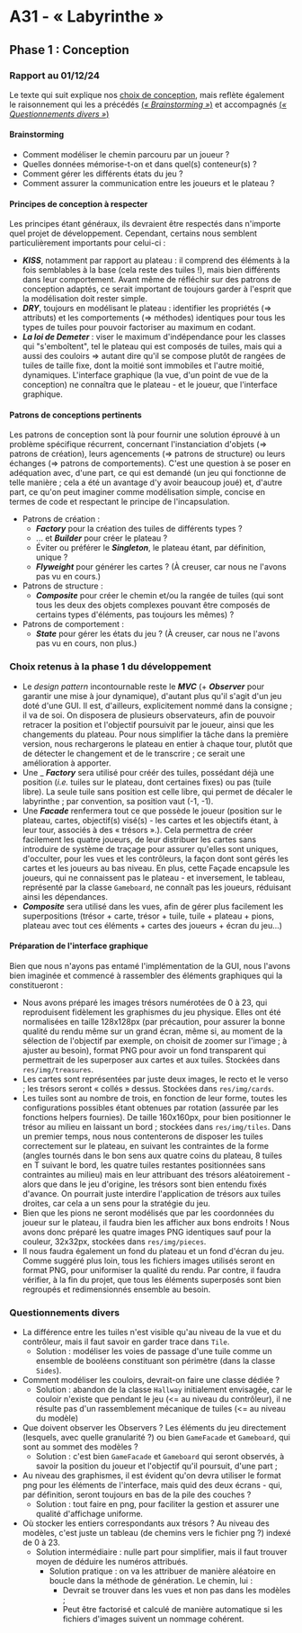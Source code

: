 # A31 - « Labyrinthe »

## Phase 1 : Conception

### Rapport au 01/12/24

Le texte qui suit explique nos [choix de conception](#Choix-retenus-à-la-phase-1-du-développement), mais reflète également le raisonnement qui les a précédés [
(_« Brainstorming »_)](#Brainstorming) et accompagnés [(_« Questionnements divers »_)](#Questionnements-divers)

#### Brainstorming

- Comment modéliser le chemin parcouru par un joueur ?
- Quelles données mémorise-t-on et dans quel(s) conteneur(s) ?
- Comment gérer les différents états du jeu ?
- Comment assurer la communication entre les joueurs et le plateau ?

#### Principes de conception à respecter

Les principes étant généraux, ils devraient être respectés dans n'importe quel projet de développement. Cependant, certains nous semblent particulièrement importants pour celui-ci :

- **_KISS_**, notamment par rapport au plateau : il comprend des éléments à la fois semblables à la base (cela reste des tuiles !), mais bien différents dans leur comportement. Avant même de réfléchir sur des patrons de conception adaptés, ce serait important de toujours garder à l'esprit que la modélisation doit rester simple.
- **_DRY_**, toujours en modélisant le plateau : identifier les propriétés (=> attributs) et les comportements (=> méthodes) identiques pour tous les types de tuiles pour pouvoir factoriser au maximum en codant.
- **_La loi de Demeter_** : viser le maximum d'indépendance pour les classes qui "s'emboîtent", tel le plateau qui est composés de tuiles, mais qui a aussi des couloirs => autant dire qu'il se compose plutôt de rangées de tuiles de taille fixe, dont la moitié sont immobiles et l'autre moitié, dynamiques. L'interface graphique (la vue, d'un point de vue de la conception) ne connaîtra que le plateau - et le joueur, que l'interface graphique.

#### Patrons de conceptions pertinents

Les patrons de conception sont là pour fournir une solution éprouvé à un problème spécifique récurrent, concernant l'instanciation d'objets (=> patrons de création), leurs agencements (=> patrons de structure) ou leurs échanges (=> patrons de comportements). C'est une question à se poser en adéquation avec, d'une part, ce qui est demandé (un jeu qui fonctionne de telle manière ; cela a été un avantage d'y avoir beaucoup joué) et, d'autre part, ce qu'on peut imaginer comme modélisation simple, concise en termes de code et respectant le principe de l'incapsulation.

- Patrons de création :
	- **_Factory_** pour la création des tuiles de différents types ?
	- ... et **_Builder_** pour créer le plateau ?
	- Éviter ou préférer le **_Singleton_**, le plateau étant, par définition, unique ?
	- **_Flyweight_** pour générer les cartes ? (À creuser, car nous ne l'avons pas vu en cours.)
- Patrons de structure :
	- **_Composite_** pour créer le chemin et/ou la rangée de tuiles (qui sont tous les deux des objets complexes pouvant être composés de certains types d'éléments, pas toujours les mêmes) ?
- Patrons de comportement :
	- **_State_** pour gérer les états du jeu ? (À creuser, car nous ne l'avons pas vu en cours, non plus.)

### Choix retenus à la phase 1 du développement

- Le _design pattern_ incontournable reste le **_MVC_** (+ **_Observer_** pour garantir une mise à jour dynamique), d'autant plus qu'il s'agit d'un jeu doté d'une GUI. Il est, d'ailleurs, explicitement nommé dans la consigne ; il va de soi. On disposera de plusieurs observateurs, afin de pouvoir retracer la position et l'objectif poursuivit par le joueur, ainsi que les changements du plateau. Pour nous simplifier la tâche dans la première version, nous rechargerons le plateau en entier à chaque tour, plutôt que de détecter le changement et de le transcrire ; ce serait une amélioration à apporter.
- Une _ **_Factory_** sera utilisé pour créér des tuiles, possédant déjà une position (_i.e._ tuiles sur le plateau, dont certaines fixes) ou pas (tuile libre). La seule tuile sans position est celle libre, qui permet de décaler le labyrinthe ; par convention, sa position vaut (-1, -1).
- Une **_Facade_** renfermera tout ce que possède le joueur (position sur le plateau, cartes, objectif(s) visé(s) - les cartes et les objectifs étant, à leur tour, associés à des « trésors ».). Cela permettra de créer facilement les quatre joueurs, de leur distribuer les cartes sans introduire de système de traçage pour assurer qu'elles sont uniques, d'occulter, pour les vues et les contrôleurs, la façon dont sont gérés les cartes et les joueurs au bas niveau. En plus, cette Façade encapsule les joueurs, qui ne connaissent pas le plateau - et inversement, le tableau, représenté par la classe `Gameboard`, ne connaît pas les joueurs, réduisant ainsi les dépendances.
- **_Composite_** sera utilisé dans les vues, afin de gérer plus facilement les superpositions (trésor + carte, trésor + tuile, tuile + plateau + pions, plateau avec tout ces éléments + cartes des joueurs + écran du jeu...)

#### Préparation de l'interface graphique

Bien que nous n'ayons pas entamé l'implémentation de la GUI, nous l'avons bien imaginée et commencé à rassembler des éléments graphiques qui la constitueront :

- Nous avons préparé les images trésors numérotées de 0 à 23, qui reproduisent fidèlement les graphismes du jeu physique. Elles ont été normalisées en taille 128x128px (par précaution, pour assurer la bonne qualité du rendu même sur un grand écran, même si, au moment de la sélection de l'objectif par exemple, on choisit de zoomer sur l'image ; à ajuster au besoin), format PNG pour avoir un fond transparent qui permettrait de les superposer aux cartes et aux tuiles. Stockées dans `res/img/treasures`.
- Les cartes sont représentées par juste deux images, le recto et le verso ; les trésors seront « collés » dessus. Stockées dans `res/img/cards`.
- Les tuiles sont au nombre de trois, en fonction de leur forme, toutes les configurations possibles étant obtenues par rotation (assurée par les fonctions helpers fournies). De taille 160x160px, pour bien positionner le trésor au milieu en laissant un bord ; stockées dans `res/img/tiles`. Dans un premier temps, nous nous contenterons de disposer les tuiles correctement sur le plateau, en suivant les contraintes de la forme (angles tournés dans le bon sens aux quatre coins du plateau, 8 tuiles en T suivant le bord, les quatre tuiles restantes positionnées sans contraintes au milieu) mais en leur attribuant des trésors aléatoirement - alors que dans le jeu d'origine, les trésors sont bien entendu fixés d'avance. On pourrait juste interdire l'application de trésors aux tuiles droites, car cela a un sens pour la stratégie du jeu. 
- Bien que les pions ne seront modélisés que par les coordonnées du joueur sur le plateau, il faudra bien les afficher aux bons endroits ! Nous avons donc préparé les quatre images PNG identiques sauf pour la couleur, 32x32px, stockées dans `res/img/pieces`.
- Il nous faudra également un fond du plateau et un fond d'écran du jeu. Comme suggéré plus loin, tous les fichiers images utilisés seront en format PNG, pour uniformiser la qualité du rendu. Par contre, il faudra vérifier, à la fin du projet, que tous les éléments superposés sont bien regroupés et redimensionnés ensemble au besoin.

### Questionnements divers

- La différence entre les tuiles n'est visible qu'au niveau de la vue et du contrôleur, mais il faut savoir en garder trace dans `Tile`.
	- Solution : modéliser les voies de passage d'une tuile comme un ensemble de booléens constituant son périmètre (dans la classe `Sides`).
- Comment modéliser les couloirs, devrait-on faire une classe dédiée ?
	- Solution : abandon de la classe `Hallway` initialement envisagée, car le couloir n'existe que pendant le jeu (<= au niveau du contrôleur), il ne résulte pas d'un rassemblement mécanique de tuiles (<= au niveau du modèle)
- Que doivent observer les Observers ? Les éléments du jeu directement (lesquels, avec quelle granularité ?) ou bien `GameFacade` et `Gameboard`, qui sont au sommet des modèles ?
	- Solution : c'est bien `GameFacade` et `Gameboard` qui seront observés, à savoir la position du joueur et l'objectif qu'il poursuit, d'une part ;  
- Au niveau des graphismes, il est évident qu'on devra utiliser le format png pour les éléments de l'interface, mais quid des deux écrans - qui, par définition, seront toujours en bas de la pile des couches ?
	- Solution : tout faire en png, pour faciliter la gestion et assurer une qualité d'affichage uniforme.
- Où stocker les entiers correspondants aux trésors ? Au niveau des modèles, c'est juste un tableau (de chemins vers le fichier png ?) indexé de 0 à 23.
    - Solution intermédiaire : nulle part pour simplifier, mais il faut trouver moyen de déduire les numéros attribués.
      - Solution pratique : on va les attribuer de manière aléatoire en boucle dans la méthode de génération. Le chemin, lui :
        - Devrait se trouver dans les vues et non pas dans les modèles ;
        - Peut être factorisé et calculé de manière automatique si les fichiers d'images suivent un nommage cohérent.
